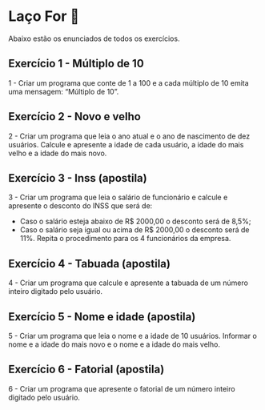 
# Laço For 🌼

Abaixo estão os enunciados de todos os exercícios.
## Exercício 1 - Múltiplo de 10
1 - Criar um programa que conte de 1 a 100 e a cada múltiplo de 10 emita uma mensagem: “Múltiplo de 10”.

## Exercício 2 - Novo e velho
2 - Criar um programa que leia o ano atual e o ano de nascimento de dez usuários. Calcule e apresente a idade de cada usuário, a idade do mais velho e a idade do mais novo.

## Exercício 3 - Inss (apostila)
3 - Criar um programa que leia o salário de funcionário e calcule e apresente o desconto do INSS
que será de:
- Caso o salário esteja abaixo de R$ 2000,00 o desconto será de 8,5%;
- Caso o salário seja igual ou acima de R$ 2000,00 o desconto será de 11%.
Repita o procedimento para os 4 funcionários da empresa.


## Exercício 4 - Tabuada (apostila)
4 - Criar um programa que calcule e apresente a tabuada de um número inteiro digitado pelo
usuário.

## Exercício 5 - Nome e idade (apostila)
5 - Criar um programa que leia o nome e a idade de 10 usuários. Informar o nome e a idade do
mais novo e o nome e a idade do mais velho.

## Exercício 6 - Fatorial (apostila)
6 - Criar um programa que apresente o fatorial de um número inteiro digitado pelo usuário.